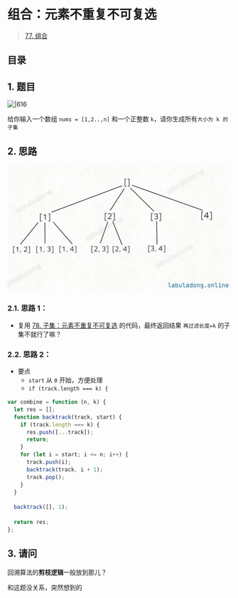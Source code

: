 
# 组合：元素不重复不可复选


> [77. 组合](https://leetcode.cn/problems/combinations/)


## 目录
<!-- toc -->
 ## 1. 题目 

![|616](https://832-1310531898.cos.ap-beijing.myqcloud.com/71bd4336ce8d521d370e45ea68e5e3ad.png)

给你输入一个数组 `nums = [1,2..,n]` 和一个正整数 `k`，请你生成所有`大小为 k 的子集` 

## 2. 思路

![图片&文件](./files/20250111-1.png)

### 2.1. 思路 1：

- 复用 [78. 子集：元素不重复不可复选](/post/DiFK0hQo.html) 的代码，最终返回结果 `再过滤长度=k` 的子集不就行了嘛？

### 2.2. 思路 2：

- 要点
	- `start` 从 `0` 开始，方便处理
	- `if (track.length === k) {`

```javascript
var combine = function (n, k) {
  let res = [];
  function backtrack(track, start) {
    if (track.length === k) {
      res.push([...track]);
      return;
    }
    for (let i = start; i <= n; i++) {
      track.push(i);
      backtrack(track, i + 1);
      track.pop();
    }
  }

  backtrack([], 1);

  return res;
};
```

## 3. 请问

回溯算法的**剪枝逻辑**一般放到那儿？

和这题没关系，突然想到的